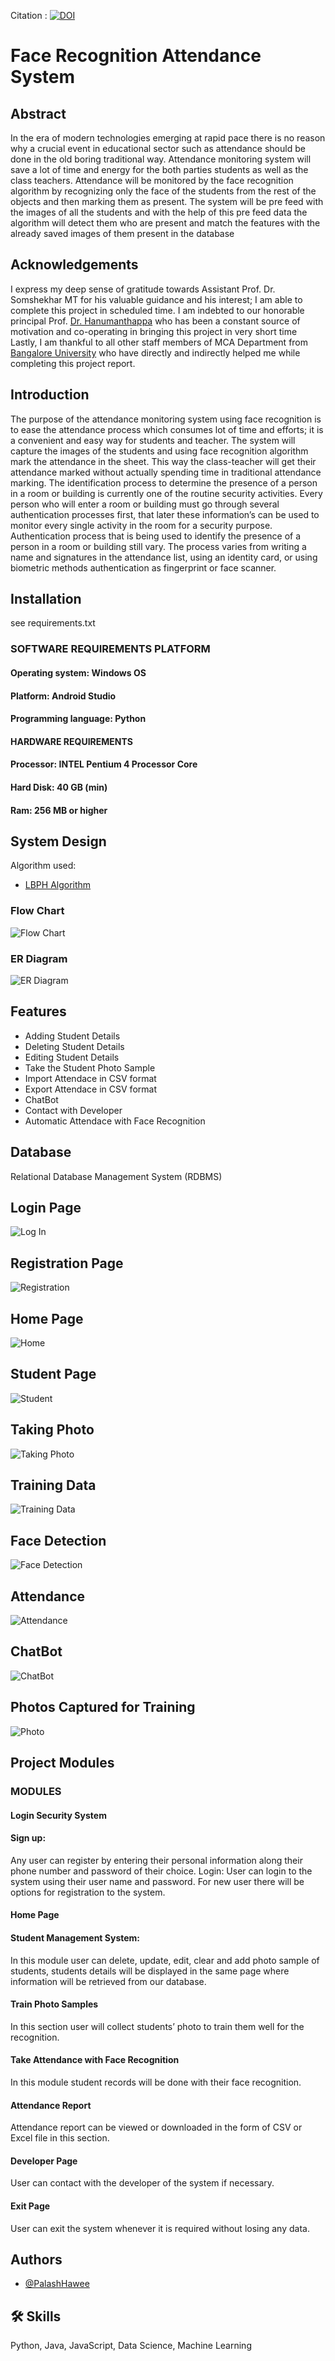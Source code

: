 Citation : [![DOI](https://zenodo.org/badge/482795365.svg)](https://zenodo.org/badge/latestdoi/482795365)

# Face Recognition Attendance System





## Abstract
In the era of modern technologies emerging at rapid pace there is no reason why a crucial event in educational sector such as attendance should be done in the old boring traditional way.
Attendance monitoring system will save a lot of time and energy for the both parties students as well as the class teachers. Attendance will be monitored by the face recognition algorithm by recognizing only the face of the students from the rest of the objects and then marking them as present. The system will be pre feed with the images of all the students and with the help of this pre feed data the algorithm will detect them who are present and match the features with the already saved images of them present in the database

## Acknowledgements


I express my deep sense of gratitude towards Assistant Prof. Dr. Somshekhar MT for his valuable guidance and his interest; I am able to complete this project in scheduled time.
 I am indebted to our honorable principal Prof. [Dr. Hanumanthappa](https://eng.bangaloreuniversity.ac.in/wp-content/uploads/2016/09/MCA-HANUMANTHAPPA-M-CV-16092016.pdf) who has been a constant source of motivation and co-operating in bringing this project in very short time
Lastly, I am thankful to all other staff members of MCA Department from [Bangalore University](https://eng.bangaloreuniversity.ac.in/) who have directly and indirectly helped me while completing this project report.

## Introduction

The purpose of the attendance monitoring system using face recognition is to ease the attendance process which consumes lot of time and efforts; it is a convenient and easy way for students and teacher. The system will capture the images of the students and using face recognition algorithm mark the attendance in the sheet. This way the class-teacher will get their attendance marked without actually spending time in traditional attendance marking.
The identification process to determine the presence of a person in a room or building is currently one of the routine security activities. Every person who will enter a room or building must go through several authentication processes first, that later these information’s can be used to monitor every single activity in the room for a security purpose. Authentication process that is being used to identify the presence of a person in a room or building still vary. The process varies from writing a name and signatures in the attendance list, using an identity card, or using biometric methods authentication as fingerprint or face scanner.

## Installation

  see requirements.txt

  

### SOFTWARE REQUIREMENTS PLATFORM

#### Operating system: Windows OS
#### Platform: Android Studio
#### Programming language: Python

#### HARDWARE REQUIREMENTS

#### Processor: INTEL Pentium 4 Processor Core
#### Hard Disk: 40 GB (min)
#### Ram: 256 MB or higher


## System Design

Algorithm used:

- [LBPH Algorithm](https://towardsdatascience.com/face-recognition-how-lbph-works-90ec258c3d6b)
 
### Flow Chart


![Flow Chart](https://github.com/PalashHawee/Face-Recognition-System/blob/main/Flow%20chart%20Final.png)

### ER Diagram
![ER Diagram](https://github.com/PalashHawee/Face-Recognition-System/blob/main/ER%20Diagram.png)

## Features

- Adding Student Details
- Deleting Student Details
- Editing Student Details
- Take the Student Photo Sample
- Import Attendace in CSV format
- Export Attendace in CSV format
- ChatBot
- Contact with Developer
- Automatic Attendace with Face Recognition


## Database

Relational Database Management System (RDBMS)


## Login Page

![Log In](https://github.com/PalashHawee/Face-Recognition-System/blob/main/Screen%20Shots%20Output/Login/log.PNG)

## Registration Page

![Registration](https://github.com/PalashHawee/Face-Recognition-System/blob/main/Screen%20Shots%20Output/Register/register.PNG)

## Home Page 

![Home](https://github.com/PalashHawee/Face-Recognition-System/blob/main/Screen%20Shots%20Output/Home/home.PNG)

## Student Page

![Student](https://github.com/PalashHawee/Face-Recognition-System/blob/main/Screen%20Shots%20Output/Student/st.PNG)

## Taking Photo

![Taking Photo](https://github.com/PalashHawee/Face-Recognition-System/blob/main/Screen%20Shots%20Output/Taking%20photo/take.PNG)

## Training Data

![Training Data](https://github.com/PalashHawee/Face-Recognition-System/blob/main/Screen%20Shots%20Output/Training%20data/tr3.PNG)

## Face Detection

![Face Detection](https://github.com/PalashHawee/Face-Recognition-System/blob/main/Screen%20Shots%20Output/face%20detector/f2.PNG)

## Attendance

![Attendance](https://github.com/PalashHawee/Face-Recognition-System/blob/main/Screen%20Shots%20Output/Attendance/at01.PNG)

## ChatBot

![ChatBot](https://github.com/PalashHawee/Face-Recognition-System/blob/main/Screen%20Shots%20Output/ChatBot/cht.PNG)
## Photos Captured for Training

![Photo](https://github.com/PalashHawee/Face-Recognition-System/blob/main/Screen%20Shots%20Output/Photos/pp.PNG)


## Project Modules

### MODULES
#### Login Security System
#### Sign up:
Any user can register by entering their personal information along their phone number and password of their choice.
Login:
User can login to the system using their user name and password. For new user there will be options for registration to the system.
#### Home Page
#### Student Management System:
In this module user can delete, update, edit, clear and add photo sample of students, students details will be displayed in the same page where information will be retrieved from our database.
#### Train Photo Samples
In this section user will collect students’ photo to train them well for the recognition.
#### Take Attendance with Face Recognition
In this module student records will be done with their face recognition.
#### Attendance Report
Attendance report can be viewed or downloaded in the form of CSV or Excel file in this section.
#### Developer Page
User can contact with the developer of the system if necessary.
#### Exit Page
User can exit the system whenever it is required without losing any data.







## Authors

- [@PalashHawee](https://github.com/PalashHawee)


## 🛠 Skills
Python, Java, JavaScript, Data Science, Machine Learning

